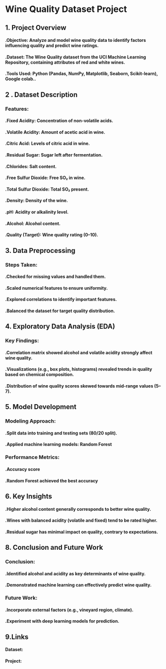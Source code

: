 # Wine Quality Dataset Project
## 1. Project Overview
####  .Objective: Analyze and model wine quality data to identify factors influencing quality and predict wine ratings.
####  .Dataset: The Wine Quality dataset from the UCI Machine Learning Repository, containing attributes of red and white wines.
####  .Tools Used: Python (Pandas, NumPy, Matplotlib, Seaborn, Scikit-learn), Google colab..
## 2 . Dataset Description
### Features:
#### .Fixed Acidity: Concentration of non-volatile acids.
#### .Volatile Acidity: Amount of acetic acid in wine.
#### .Citric Acid: Levels of citric acid in wine.
#### .Residual Sugar: Sugar left after fermentation.
#### .Chlorides: Salt content.
#### .Free Sulfur Dioxide: Free SO₂ in wine.
#### .Total Sulfur Dioxide: Total SO₂ present.
#### .Density: Density of the wine.
#### .pH: Acidity or alkalinity level.
#### .Alcohol: Alcohol content.
#### .Quality (Target): Wine quality rating (0–10).
## 3. Data Preprocessing
### Steps Taken:
#### .Checked for missing values and handled them.
#### .Scaled numerical features to ensure uniformity.
#### .Explored correlations to identify important features.
#### .Balanced the dataset for target quality distribution.
## 4. Exploratory Data Analysis (EDA)
### Key Findings:
#### .Correlation matrix showed alcohol and volatile acidity strongly affect wine quality.
#### .Visualizations (e.g., box plots, histograms) revealed trends in quality based on chemical composition.
#### .Distribution of wine quality scores skewed towards mid-range values (5–7).

## 5. Model Development
### Modeling Approach:
#### .Split data into training and testing sets (80/20 split).
#### .Applied machine learning models: Random Forest 
### Performance Metrics:
#### .Accuracy score
#### .Random Forest achieved the best accuracy 
## 6. Key Insights
#### .Higher alcohol content generally corresponds to better wine quality.
#### .Wines with balanced acidity (volatile and fixed) tend to be rated higher.
#### .Residual sugar has minimal impact on quality, contrary to expectations.
## 8. Conclusion and Future Work
### Conclusion:
#### .Identified alcohol and acidity as key determinants of wine quality.
#### .Demonstrated machine learning can effectively predict wine quality.
### Future Work:
#### .Incorporate external factors (e.g., vineyard region, climate).
#### .Experiment with deep learning models for prediction.
## 9.Links
#### Dataset:
#### Project:
